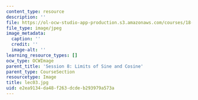 ```yaml
---
content_type: resource
description: ''
file: https://ol-ocw-studio-app-production.s3.amazonaws.com/courses/18-01sc-single-variable-calculus-fall-2010/e2ea9134da48f263dcdeb293979a573a_lec03.jpg
file_type: image/jpeg
image_metadata:
  caption: ''
  credit: ''
  image-alt: ''
learning_resource_types: []
ocw_type: OCWImage
parent_title: 'Session 8: Limits of Sine and Cosine'
parent_type: CourseSection
resourcetype: Image
title: lec03.jpg
uid: e2ea9134-da48-f263-dcde-b293979a573a
---
```

